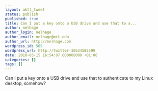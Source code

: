 ```yaml
---
layout: aktt_tweet
status: publish
published: true
title: Can I put a key onto a USB drive and use that to a...
author: nelhage
author_login: nelhage
author_email: nelhage@mit.edu
author_url: http://nelhage.com
wordpress_id: 565
wordpress_url: http://twitter-10534582599
date: 2010-03-15 16:54:07.000000000 +01:00
categories: []
tags: []
---
```

Can I put a key onto a USB drive and use that to authenticate to my
Linux desktop, somehow?
